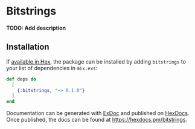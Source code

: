 # Bitstrings

**TODO: Add description**

## Installation

If [available in Hex](https://hex.pm/docs/publish), the package can be installed
by adding `bitstrings` to your list of dependencies in `mix.exs`:

```elixir
def deps do
  [
    {:bitstrings, "~> 0.1.0"}
  ]
end
```

Documentation can be generated with [ExDoc](https://github.com/elixir-lang/ex_doc)
and published on [HexDocs](https://hexdocs.pm). Once published, the docs can
be found at <https://hexdocs.pm/bitstrings>.


